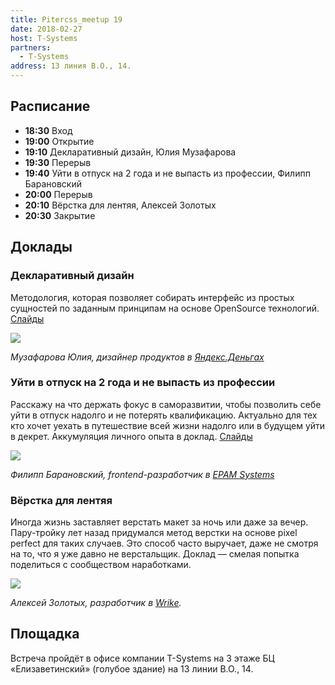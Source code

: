 ```yaml
---
title: Pitercss_meetup 19
date: 2018-02-27
host: T-Systems
partners:
  - T-Systems
address: 13 линия В.О., 14.
---
```


## Расписание

- **18:30** Вход
- **19:00** Открытие
- **19:10** Декларативный дизайн, Юлия Музафарова
- **19:30** Перерыв
- **19:40** Уйти в отпуск на 2 года и не выпасть из профессии, Филипп Барановский
- **20:00** Перерыв
- **20:10** Вёрстка для лентяя, Алексей Золотых
- **20:30** Закрытие

## Доклады

### Декларативный дизайн

Методология, которая позволяет собирать интерфейс из простых сущностей по заданным принципам на основе OpenSource технологий. [Слайды](https://pitercss.ru/19/pres/declarative-design.pdf)

![](speakers/1.jpg)

_Музафарова Юлия, дизайнер продуктов в [Яндекс.Деньгах](https://money.yandex.ru/)_

### Уйти в отпуск на 2 года и не выпасть из профессии

Расскажу на что держать фокус в саморазвитии, чтобы позволить себе уйти в отпуск надолго и не потерять квалификацию. Актуально для тех кто хочет уехать в путешествие всей жизни надолго или в будущем уйти в декрет. Аккумуляция личного опыта в доклад. [Слайды](https://pitercss.ru/19/pres/on-vacation.pdf)

![](speakers/2.jpg)

_Филипп Барановский, frontend-разработчик в [EPAM Systems](https://epam.com)_

### Вёрстка для лентяя

Иногда жизнь заставляет верстать макет за ночь или даже за вечер. Пару-тройку лет назад придумался метод верстки на основе pixel perfect для таких случаев. Это способ часто выручает, даже не смотря на то, что я уже давно не верстальщик. Доклад — смелая попытка поделиться с сообществом наработками.

![](speakers/3.jpg)

_Алексей Золотых, разработчик в [Wrike](https://www.wrike.com/ru/)._

## Площадка

Встреча пройдёт в офисе компании T-Systems на 3 этаже БЦ «Елизаветинский» (голубое здание) на 13 линии В.О., 14.